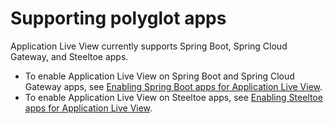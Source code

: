 # Supporting polyglot apps

Application Live View currently supports Spring Boot, Spring Cloud Gateway, and Steeltoe apps.

- To enable Application Live View on Spring Boot and Spring Cloud Gateway apps, see [Enabling Spring Boot apps for Application Live View](configuring-apps/spring-boot-enablement.hbs.md).
- To enable Application Live View on Steeltoe apps, see [Enabling Steeltoe apps for Application Live View](configuring-apps/steeltoe-enablement.hbs.md).
